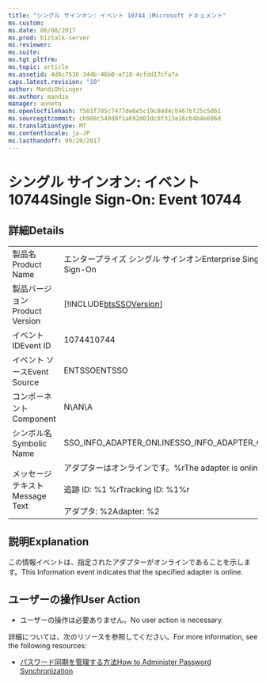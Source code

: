 ```yaml
---
title: "シングル サインオン: イベント 10744 |Microsoft ドキュメント"
ms.custom: 
ms.date: 06/08/2017
ms.prod: biztalk-server
ms.reviewer: 
ms.suite: 
ms.tgt_pltfrm: 
ms.topic: article
ms.assetid: 4d6c7536-344b-46b0-a718-4cfdd17cfa7a
caps.latest.revision: "10"
author: MandiOhlinger
ms.author: mandia
manager: anneta
ms.openlocfilehash: f501f785c7477de6e5c19c84d4cb467bf25c5d61
ms.sourcegitcommit: cb908c540d8f1a692d01dc8f313e16cb4b4e696d
ms.translationtype: MT
ms.contentlocale: ja-JP
ms.lasthandoff: 09/20/2017
---
```

# <a name="single-sign-on-event-10744"></a><span data-ttu-id="3f138-102">シングル サインオン: イベント 10744</span><span class="sxs-lookup"><span data-stu-id="3f138-102">Single Sign-On: Event 10744</span></span>
## <a name="details"></a><span data-ttu-id="3f138-103">詳細</span><span class="sxs-lookup"><span data-stu-id="3f138-103">Details</span></span>  
  
|||  
|-|-|  
|<span data-ttu-id="3f138-104">製品名</span><span class="sxs-lookup"><span data-stu-id="3f138-104">Product Name</span></span>|<span data-ttu-id="3f138-105">エンタープライズ シングル サインオン</span><span class="sxs-lookup"><span data-stu-id="3f138-105">Enterprise Single Sign-On</span></span>|  
|<span data-ttu-id="3f138-106">製品バージョン</span><span class="sxs-lookup"><span data-stu-id="3f138-106">Product Version</span></span>|[!INCLUDE[btsSSOVersion](../includes/btsssoversion-md.md)]|  
|<span data-ttu-id="3f138-107">イベント ID</span><span class="sxs-lookup"><span data-stu-id="3f138-107">Event ID</span></span>|<span data-ttu-id="3f138-108">10744</span><span class="sxs-lookup"><span data-stu-id="3f138-108">10744</span></span>|  
|<span data-ttu-id="3f138-109">イベント ソース</span><span class="sxs-lookup"><span data-stu-id="3f138-109">Event Source</span></span>|<span data-ttu-id="3f138-110">ENTSSO</span><span class="sxs-lookup"><span data-stu-id="3f138-110">ENTSSO</span></span>|  
|<span data-ttu-id="3f138-111">コンポーネント</span><span class="sxs-lookup"><span data-stu-id="3f138-111">Component</span></span>|<span data-ttu-id="3f138-112">N\A</span><span class="sxs-lookup"><span data-stu-id="3f138-112">N\A</span></span>|  
|<span data-ttu-id="3f138-113">シンボル名</span><span class="sxs-lookup"><span data-stu-id="3f138-113">Symbolic Name</span></span>|<span data-ttu-id="3f138-114">SSO_INFO_ADAPTER_ONLINE</span><span class="sxs-lookup"><span data-stu-id="3f138-114">SSO_INFO_ADAPTER_ONLINE</span></span>|  
|<span data-ttu-id="3f138-115">メッセージ テキスト</span><span class="sxs-lookup"><span data-stu-id="3f138-115">Message Text</span></span>|<span data-ttu-id="3f138-116">アダプターはオンラインです。%r</span><span class="sxs-lookup"><span data-stu-id="3f138-116">The adapter is online.%r</span></span><br /><br /> <span data-ttu-id="3f138-117">追跡 ID: %1 %r</span><span class="sxs-lookup"><span data-stu-id="3f138-117">Tracking ID: %1%r</span></span><br /><br /> <span data-ttu-id="3f138-118">アダプタ: %2</span><span class="sxs-lookup"><span data-stu-id="3f138-118">Adapter: %2</span></span>|  
  
## <a name="explanation"></a><span data-ttu-id="3f138-119">説明</span><span class="sxs-lookup"><span data-stu-id="3f138-119">Explanation</span></span>  
 <span data-ttu-id="3f138-120">この情報イベントは、指定されたアダプターがオンラインであることを示します。</span><span class="sxs-lookup"><span data-stu-id="3f138-120">This Information event indicates that the specified adapter is online.</span></span>  
  
## <a name="user-action"></a><span data-ttu-id="3f138-121">ユーザーの操作</span><span class="sxs-lookup"><span data-stu-id="3f138-121">User Action</span></span>  
  
-   <span data-ttu-id="3f138-122">ユーザーの操作は必要ありません。</span><span class="sxs-lookup"><span data-stu-id="3f138-122">No user action is necessary.</span></span>  
  
 <span data-ttu-id="3f138-123">詳細については、次のリソースを参照してください。</span><span class="sxs-lookup"><span data-stu-id="3f138-123">For more information, see the following resources:</span></span>  
  
-   [<span data-ttu-id="3f138-124">パスワード同期を管理する方法</span><span class="sxs-lookup"><span data-stu-id="3f138-124">How to Administer Password Synchronization</span></span>](../core/how-to-administer-password-synchronization.md)